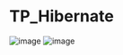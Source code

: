 # TP_Hibernate
 
![image](https://github.com/safae12-1/TP_Hibernate/assets/124156186/f15a4d02-87ce-4e44-81de-7882aeeb3e2d)
![image](https://github.com/safae12-1/TP_Hibernate/assets/124156186/86b884ef-9ab8-47af-9bb1-455f11a8064f)
